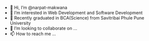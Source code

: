 - 👋 Hi, I’m @narpat-makwana
- 👀 I’m interested in Web Development and Software Development
- 🌱 Recently graduated in BCA(Science) from Savitribai Phule Pune University
- 💞️ I’m looking to collaborate on ...
- 📫 How to reach me ...

<!---
narpat-makwana/narpat-makwana is a ✨ special ✨ repository because its `README.md` (this file) appears on your GitHub profile.
You can click the Preview link to take a look at your changes.
--->
